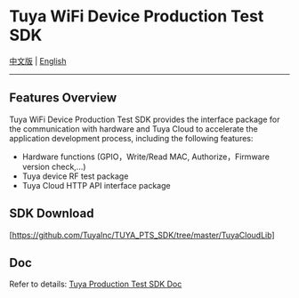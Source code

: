 # Tuya WiFi Device Production Test SDK

[中文版](https://github.com/TuyaInc/TUYA_PTS_SDK/tree/master/WiFi/README_zh.md) | [English](https://github.com/TuyaInc/TUYA_PTS_SDK/tree/master/WiFi/README.md)

------

## Features Overview

Tuya WiFi Device Production Test SDK provides the interface package for the communication with hardware and Tuya Cloud to accelerate the application development process, including the following features:

- Hardware functions (GPIO，Write/Read MAC, Authorize，Firmware version check,...)
- Tuya device RF test package
- Tuya Cloud HTTP API interface package

## SDK Download

[https://github.com/TuyaInc/TUYA_PTS_SDK/tree/master/TuyaCloudLib]

## Doc

Refer to details: [Tuya Production Test SDK Doc](<https://developer.tuya.com/cn/docs/iot/smart-production/production-test-solution/presentations/wifi-device-authorize-instruction?id=K9fz8sj0j88ki>)

